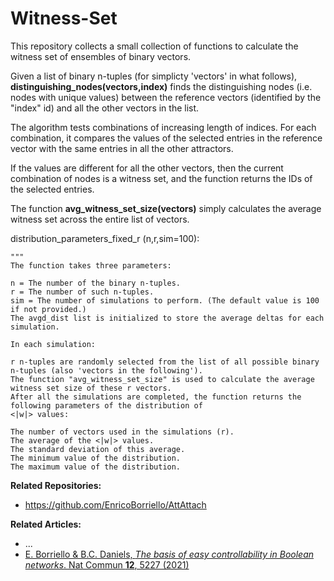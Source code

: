 # Witness-Set
This repository collects a small collection of functions to calculate the witness set of ensembles of binary vectors.

Given a list of binary n-tuples (for simplicty 'vectors' in what follows), **distinguishing_nodes(vectors,index)**
finds the distinguishing nodes (i.e. nodes with unique values) between the reference 
vectors (identified by the "index" id) and all the other vectors in the list.

The algorithm tests combinations of increasing length of indices. 
For each combination, it compares the values of the selected entries in the reference vector 
with the same entries in all the other attractors. 
    
If the values are different for all the other vectors, 
then the current combination of nodes is a witness set, and the function returns the IDs of the selected entries.

The function **avg_witness_set_size(vectors)** simply 
calculates the average witness set 
across the entire list of vectors.



 distribution_parameters_fixed_r (n,r,sim=100):
    
    """
    The function takes three parameters:

    n = The number of the binary n-tuples.
    r = The number of such n-tuples.
    sim = The number of simulations to perform. (The default value is 100 if not provided.)
    The avgd_dist list is initialized to store the average deltas for each simulation.

    In each simulation:

    r n-tuples are randomly selected from the list of all possible binary n-tuples (also 'vectors in the following').
    The function "avg_witness_set_size" is used to calculate the average witness set size of these r vectors.
    After all the simulations are completed, the function returns the following parameters of the distribution of
    <|w|> values:

    The number of vectors used in the simulations (r).
    The average of the <|w|> values.
    The standard deviation of this average.
    The minimum value of the distribution.
    The maximum value of the distribution.






**Related Repositories:**
* https://github.com/EnricoBorriello/AttAttach

**Related Articles:**
* ...
* [E. Borriello & B.C. Daniels, *The basis of easy controllability in Boolean networks*. Nat Commun **12**, 5227 (2021)](https://www.nature.com/articles/s41467-021-25533-3)
